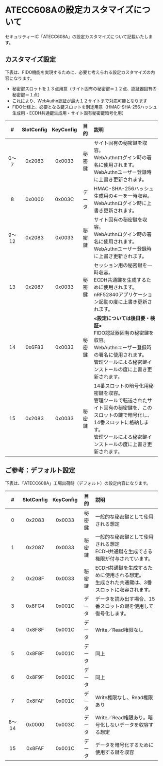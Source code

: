 # ATECC608Aの設定カスタマイズについて

セキュリティーIC「ATECC608A」の設定カスタマイズについて記載いたします。

## カスタマイズ設定

下表は、FIDO機能を実現するために、必要と考えられる設定カスタマイズの内容になります。

- 秘密鍵スロットを１３点用意（サイト固有の秘密鍵＝１２点、認証器固有の秘密鍵＝１点）
- これにより、WebAuthn認証が最大１２サイトまで対応可能となります
- FIDO仕様上、必要となる鍵スロットを別途用意（HMAC-SHA-256ハッシュ生成用・ECDH共通鍵生成用・サイト固有秘密鍵暗号化用）

| # |SlotConfig|KeyConfig| 目的 |説明|
|:---:|:---:|:---:|:---:|:---|
|0〜7|0x2083|0x0033|秘密鍵|サイト固有の秘密鍵を収容。<br>WebAuthnログイン時の署名に使用されます。<br>WebAuthnユーザー登録時に上書き更新されます。|
|8|0x0000|0x003C|データ|HMAC-SHA-256ハッシュ生成用のキーを一時収容。<br>WebAuthnログイン時に上書き更新されます。|
|9〜12|0x2083|0x0033|秘密鍵|サイト固有の秘密鍵を収容。<br>WebAuthnログイン時の署名に使用されます。<br>WebAuthnユーザー登録時に上書き更新されます。|
|13|0x2087|0x0033|秘密鍵|セッション用の秘密鍵を一時収容。<br>ECDH共通鍵を生成するために使用されます。<br>nRF52840アプリケーション起動の度に上書き更新されます。|
|14|0x6F83|0x0033|秘密鍵|**<設定については後日要・検証>**<br>FIDO認証器固有の秘密鍵を収容。<br>WebAuthnユーザー登録時の署名に使用されます。<br>管理ツールによる秘密鍵インストールの度に上書き更新されます。|
|15|0x2083|0x0033|秘密鍵|14番スロットの暗号化用秘密鍵を収容。<br>管理ツールで転送されたサイト固有の秘密鍵を、このスロットの鍵で暗号化し、<br>14番スロットに格納します。<br>管理ツールによる秘密鍵インストールの度に上書き更新されます。|

## ご参考：デフォルト設定

下表は、「ATECC608A」工場出荷時（デフォルト）の設定内容になります。

| # |SlotConfig|KeyConfig| 目的 |説明|
|:---:|:---:|:---:|:---:|:---|
|0|0x2083|0x0033|秘密鍵|一般的な秘密鍵として使用される想定 |
|1|0x2087|0x0033|秘密鍵|一般的な秘密鍵として使用される想定<br>ECDH共通鍵を生成できる権限が付与されています。 |
|2|0x208F|0x0033|秘密鍵|ECDH共通鍵を生成するために使用される想定。<br>生成された共通鍵は、3番スロットに収容されます。|
|3|0x8FC4|0x001C|データ|データを読み出す場合、15番スロットの鍵を使用して復号化します。 |
|4|0x8F8F|0x001C|データ|Write／Read権限なし |
|5|0x8F8F|0x001C|データ|同上 |
|6|0x8F9F|0x001C|データ|同上 |
|7|0x8FAF|0x001C|データ|Write権限なし、Read権限あり |
|8〜14|0x0000|0x003C|データ|Write／Read権限あり。暗号化しないデータを収容する想定 |
|15|0x8FAF|0x001C|データ|データを暗号化するために使用する鍵を収容 |
